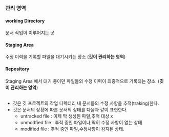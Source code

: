 ### 관리 영역
#### working Directory
문서 작업이 이루어지는 곳

#### Staging Area
수정 이력을 기록할 파일을 대기시키는 장소
(**깃이 관리하는 영역**)

#### Repository
Staging Area 에서 대기 중이던 파일들의 수정 이력이 최종적으로 기록되는 장소.
(**깃이 관리하는 영역**)

## <span></span>
- 깃은 깃 프로젝트의 작업 디렉터리 내 문서들의 수정 사항을 추적(traking)한다.
- 깃은 문서의 상황에 따른 문서의 상태를 다음과 같이 표현한다.
	- untracked file : 이제 막 생성된 파일,추적 대상 x
	- unmodfied file : 추적 중인 파일이나,딱히 수정 사항이 없는 상태
	- modified file : 추적 중인 파일,수정사항이 감지된 상태.

